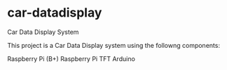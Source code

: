 # car-datadisplay
Car Data Display System

This project is a Car Data Display system using the followng components:

Raspberry Pi (B+)
Raspberry Pi TFT
Arduino

